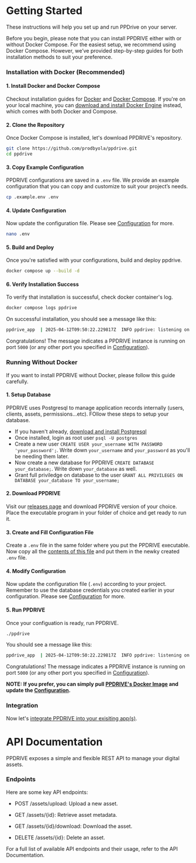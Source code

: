 # Getting Started

These instructions will help you set up and run PPDrive on your server.

Before you begin, please note that you can install PPDRIVE either with or without Docker Compose. For the easiest setup, we recommend using Docker Compose. However, we’ve provided step-by-step guides for both installation methods to suit your preference.

### Installation with Docker (Recommended)
#### 1. Install Docker and Docker Compose
Checkout installation guides for [Docker](https://docs.docker.com/engine/install/) and [Docker Compose](https://docs.docker.com/compose/install/). If you're on your local machine, you can [download and install Docker Engine](https://www.docker.com/get-started/) instead, which comes with both Docker and Compose.

#### 2. Clone the Repository
Once Docker Compose is installed, let's download PPDRIVE's repository. 

```bash
git clone https://github.com/prodbyola/ppdrive.git
cd ppdrive
```

#### 3. Copy Example Configuration
PPDRIVE configurations are saved in a `.env` file. We provide an example configuration that you can copy and customize to suit your project’s needs.

```bash
cp .example.env .env
```

#### 4. Update Configuration
Now update the configuration file. Please see [Configuration](/configuration) for more.
```bash
nano .env
```

#### 5. Build and Deploy
Once you're satisfied with your configurations, build and deploy ppdrive.
```bash
docker compose up --build -d
```

#### 6. Verify Installation Success
To verify that installation is successful, check docker container's log.
```bash
docker compose logs ppdrive
```
On successful installation, you should see a message like this:
```bash
ppdrive_app  | 2025-04-12T09:50:22.229817Z  INFO ppdrive: listening on 0.0.0.0:5000
```
Congratulations! The message indicates a PPDRIVE instance is running on port `5000` (or any other port you specified in [Configuration](/configuration)).


### Running Without Docker
If you want to install PPDRIVE without Docker, please follow this guide carefully.

#### 1. Setup Database
PPDRIVE uses Postgresql to manage application records internally (users, clients, assets, permissions...etc). FOllow these steps to setup your database.
- If you haven't already, [download and install Postgresql](https://www.postgresql.org/download/)
- Once installed, login as root user `psql -U postgres`
- Create a new user `CREATE USER your_username WITH PASSWORD 'your_password';`. Write down `your_username` and `your_password` as you'll be needing them later.
- Now create a new database for PPDRIVE `CREATE DATABASE your_database;`. Write down `your_database` as well.
- Grant full priviledge on database to the user `GRANT ALL PRIVILEGES ON DATABASE your_database TO your_username;`

#### 2. Download PPDRIVE
Visit our [releases page](https://github.com/prodbyola/ppdrive/releases) and download PPDRIVE version of your choice. Place the executable program in your folder of choice and get ready to run it.

#### 3. Create and Fill Configuration File
Create a `.env` file in the same folder where you put the PPDRIVE executable. Now copy all the [contents of this file](https://github.com/prodbyola/ppdrive/blob/main/.env.example) and put them in the newky created `.env` file.

#### 4. Modify Configuration
Now update the configuration file (`.env`) according to your project. Remember to use the database credentials you created earlier in your configuration. Please see [Configuration](/configuration) for more.

#### 5. Run PPDRIVE
Once your configuation is ready, run PPDRIVE.
```bash
./ppdrive
```
You should see a message like this:
```bash
ppdrive_app  | 2025-04-12T09:50:22.229817Z  INFO ppdrive: listening on 0.0.0.0:5000
```
Congratulations! The message indicates a PPDRIVE instance is running on port `5000` (or any other port you specified in [Configuration](/configuration)).

**NOTE: If you prefer, you can simply pull [PPDRIVE's Docker Image](https://hub.docker.com/repository/docker/prodbyola/ppdrive) and update the [Configuration](/configuration).**


### Integration
Now let's [integrate PPDRIVE into your exisiting app(s)](/integration-and-authentication).

# API Documentation
PPDRIVE exposes a simple and flexible REST API to manage your digital assets.

### Endpoints
Here are some key API endpoints:

- POST /assets/upload: Upload a new asset.

- GET /assets/{id}: Retrieve asset metadata.

- GET /assets/{id}/download: Download the asset.

- DELETE /assets/{id}: Delete an asset.

For a full list of available API endpoints and their usage, refer to the API Documentation.